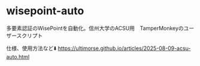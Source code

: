 # wisepoint-auto

多要素認証のWisePointを自動化。信州大学のACSU用　TamperMonkeyのユーザースクリプト

仕様、使用方法など⬇️
https://ultimorse.github.io/articles/2025-08-09-acsu-auto.html